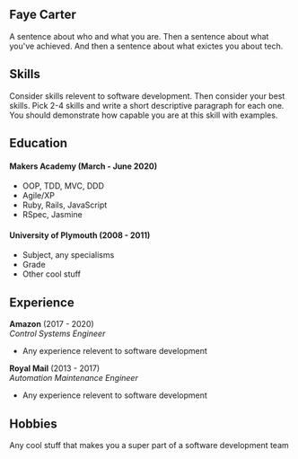 ## Faye Carter

A sentence about who and what you are. Then a sentence about what you've achieved. And then a sentence about what exictes you about tech.

## Skills

Consider skills relevent to software development. Then consider your best skills. Pick 2-4 skills and write a short descriptive paragraph for each one. You should demonstrate how capable you are at this skill with examples.


## Education

#### Makers Academy (March - June 2020)

- OOP, TDD, MVC, DDD
- Agile/XP
- Ruby, Rails, JavaScript
- RSpec, Jasmine

#### University of Plymouth (2008 - 2011)

- Subject, any specialisms
- Grade
- Other cool stuff

## Experience

**Amazon** (2017 - 2020)    
*Control Systems Engineer*  
- Any experience relevent to software development

**Royal Mail** (2013 - 2017)   
*Automation Maintenance Engineer*  
- Any experience relevent to software development

## Hobbies

Any cool stuff that makes you a super part of a software development team
